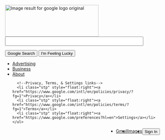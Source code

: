 <!DOCTYPE html>
<html>
<head>
  <title>google-homepage</title>
  <link rel="stylesheet" type="text/css" href="css/style.css">
</head>
<body>

  <div class="logo">
    <!--Google logo-->
    <img src="https://i1.wp.com/innovation-village.com/wp-content/uploads/2015/09/New-Google-logo.png?fit=568%2C192" onload="google.aft&amp;&amp;google.aft(this)" width="304" height="103" style="margin-top: 145px;" alt="Image result for google logo original">
  </div>

  <div class="text_box">
    <form>
      <!--a text box for google searches-->
      <input class="shadow" type="text" style="font-size:14px; height:30px; width:450px;">
    </form>
  </div>

  <div class="search">
    <!--"google search" and "i'm feeling lucky" buttons-->
    <button class="button1" type="button">Google Search</button>
    <button class="button2" type="button">I'm Feeling Lucky</button>
  </div>


  <div>
    <!--Bottom Menu-->
    <ul class="bottom_menu">
      <!--Advertising, Business, & About links-->
      <li class="aba"><a href="//www.google.com/intl/en/ads/?fg=1">Advertising</a></li>
      <li class="aba"><a href="//www.google.com/services/?fg=1">Business</a></li>
      <li class="aba"><a href="//www.google.com/intl/en/about.html?fg=1">About</a></li>

      <!--Privacy, Terms, & Settings links-->
      <li class="stp" style="float:right"><a href="https://www.google.com/intl/en/policies/privacy/?fg=1">Privacy</a></li>
      <li class="stp" style="float:right"><a href="https://www.google.com/intl/en/policies/terms/?fg=1">Terms</a></li>
      <li class="stp" style="float:right"><a href="https://www.google.com/preferences?hl=en">Settings</a></li>
    </ul>
  </div>

  <!--Top menu: gmail, images, etc.-->
  <ul class="top_menu">
    <li class="gie" style="float:right">
      <button class="button3" type="button">Sign In</button>
    </li>
    <li class="gie" style="float:right">
      <a href="https://www.google.com/imghp?hl=en&tab=wi&ei=0WlIWfGRFIP4jwTp0ZiQCA&ved=0EKouCBgoAQ">Images
      </a>
    </li>
    <li class="gie" style="float:right">
      <a href="https://accounts.google.com/signin/v2/sl/pwd?service=mail&passive=true&rm=false&continue=https%3A%2F%2Fmail.google.com%2Fmail%2F&ss=1&scc=1&ltmpl=default&ltmplcache=2&emr=1&osid=1&flowName=GlifWebSignIn&flowEntry=ServiceLogin">Gmail
      </a>
    </li>
  </ul>


</body>
</html>
